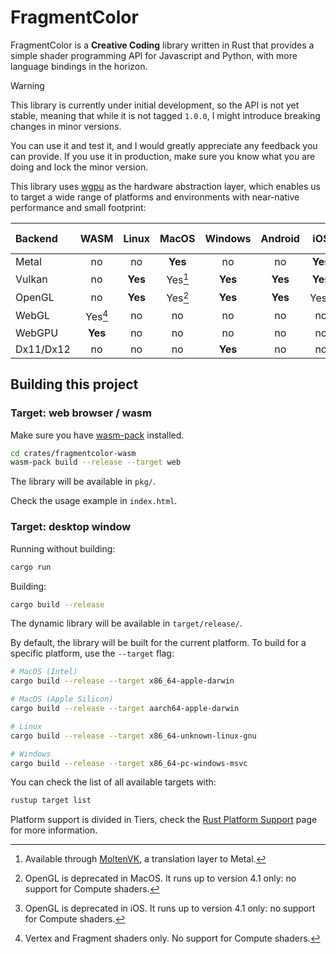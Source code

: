 # FragmentColor

FragmentColor is a **Creative Coding** library written in Rust that provides
a simple shader programming API for Javascript and Python, with more language
bindings in the horizon.

> [!WARNING]  
> This library is currently under initial development, so the API is not yet stable, meaning
> that while it is not tagged `1.0.0`, I might introduce breaking changes in minor versions.
> 
> You can use it and test it, and I would greatly appreciate any feedback you can provide.
> If you use it in production, make sure you know what you are doing and lock the minor version.

This library uses [wgpu](https://github.com/gfx-rs/wgpu) as the hardware abstraction
layer, which enables us to target a wide range of platforms and environments with 
near-native performance and small footprint:

| Backend   |  WASM   |  Linux  |  MacOS  | Windows | Android |   iOS   | CI / CD |
| :-------- | :-----: | :-----: | :-----: | :-----: | :-----: | :-----: | :-----: |
| Metal     |   no    |   no    | **Yes** |   no    |   no    | **Yes** |   no    |
| Vulkan    |   no    | **Yes** | Yes[^2] | **Yes** | **Yes** | **Yes** | **Yes** |
| OpenGL    |   no    | **Yes** | Yes[^3] | **Yes** | **Yes** | Yes[^4] |   no    |
| WebGL     | Yes[^1] |   no    |   no    |   no    |   no    |   no    |   no    |
| WebGPU    | **Yes** |   no    |   no    |   no    |   no    |   no    |   no    |
| Dx11/Dx12 |   no    |   no    |   no    | **Yes** |   no    |   no    |   no    |

[^1]: Vertex and Fragment shaders only. No support for Compute shaders.
[^2]: Available through [MoltenVK](https://github.com/KhronosGroup/MoltenVK), a translation layer to Metal.
[^3]: OpenGL is deprecated in MacOS. It runs up to version 4.1 only: no support for Compute shaders.
[^4]: OpenGL is deprecated in iOS. It runs up to version 4.1 only: no support for Compute shaders.


## Building this project

### Target: web browser / wasm

Make sure you have [wasm-pack](https://rustwasm.github.io/wasm-pack/installer) installed.

```bash
cd crates/fragmentcolor-wasm
wasm-pack build --release --target web
```

The library will be available in `pkg/`.

Check the usage example in `index.html`.

### Target: desktop window

Running without building:

```bash
cargo run
```

Building:

```bash
cargo build --release
```

The dynamic library will be available in `target/release/`.

By default, the library will be built for the current platform. To build for a specific platform, use the `--target` flag:

```bash
# MacOS (Intel)
cargo build --release --target x86_64-apple-darwin

# MacOS (Apple Silicon)
cargo build --release --target aarch64-apple-darwin

# Linux
cargo build --release --target x86_64-unknown-linux-gnu

# Windows
cargo build --release --target x86_64-pc-windows-msvc
```

You can check the list of all available targets with:

```bash
rustup target list
```

Platform support is divided in Tiers, check the [Rust Platform Support](https://doc.rust-lang.org/nightly/rustc/platform-support.html) page for more information.

